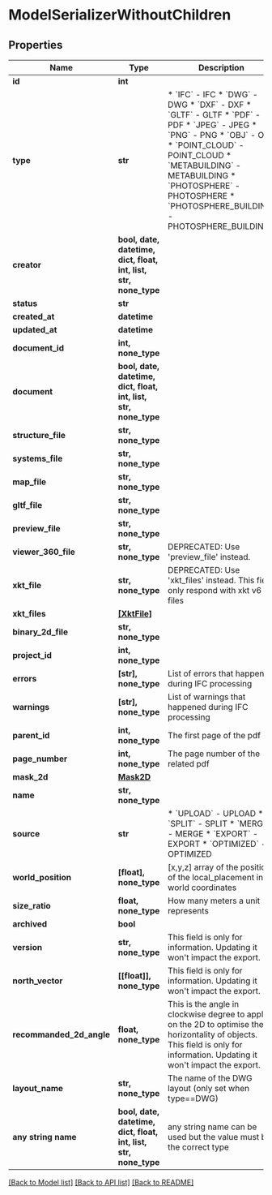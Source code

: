 # ModelSerializerWithoutChildren


## Properties
Name | Type | Description | Notes
------------ | ------------- | ------------- | -------------
**id** | **int** |  | [readonly] 
**type** | **str** | * &#x60;IFC&#x60; - IFC * &#x60;DWG&#x60; - DWG * &#x60;DXF&#x60; - DXF * &#x60;GLTF&#x60; - GLTF * &#x60;PDF&#x60; - PDF * &#x60;JPEG&#x60; - JPEG * &#x60;PNG&#x60; - PNG * &#x60;OBJ&#x60; - OBJ * &#x60;POINT_CLOUD&#x60; - POINT_CLOUD * &#x60;METABUILDING&#x60; - METABUILDING * &#x60;PHOTOSPHERE&#x60; - PHOTOSPHERE * &#x60;PHOTOSPHERE_BUILDING&#x60; - PHOTOSPHERE_BUILDING | [readonly] 
**creator** | **bool, date, datetime, dict, float, int, list, str, none_type** |  | [readonly] 
**status** | **str** |  | [readonly] 
**created_at** | **datetime** |  | [readonly] 
**updated_at** | **datetime** |  | [readonly] 
**document_id** | **int, none_type** |  | [readonly] 
**document** | **bool, date, datetime, dict, float, int, list, str, none_type** |  | [readonly] 
**structure_file** | **str, none_type** |  | [readonly] 
**systems_file** | **str, none_type** |  | [readonly] 
**map_file** | **str, none_type** |  | [readonly] 
**gltf_file** | **str, none_type** |  | [readonly] 
**preview_file** | **str, none_type** |  | [readonly] 
**viewer_360_file** | **str, none_type** | DEPRECATED: Use &#39;preview_file&#39; instead. | [readonly] 
**xkt_file** | **str, none_type** | DEPRECATED: Use &#39;xkt_files&#39; instead. This field only respond with xkt v6 files | [readonly] 
**xkt_files** | [**[XktFile]**](XktFile.md) |  | [readonly] 
**binary_2d_file** | **str, none_type** |  | [readonly] 
**project_id** | **int, none_type** |  | [readonly] 
**errors** | **[str], none_type** | List of errors that happened during IFC processing | [readonly] 
**warnings** | **[str], none_type** | List of warnings that happened during IFC processing | [readonly] 
**parent_id** | **int, none_type** | The first page of the pdf | [readonly] 
**page_number** | **int, none_type** | The page number of the related pdf | [readonly] 
**mask_2d** | [**Mask2D**](Mask2D.md) |  | 
**name** | **str, none_type** |  | [optional] 
**source** | **str** | * &#x60;UPLOAD&#x60; - UPLOAD * &#x60;SPLIT&#x60; - SPLIT * &#x60;MERGE&#x60; - MERGE * &#x60;EXPORT&#x60; - EXPORT * &#x60;OPTIMIZED&#x60; - OPTIMIZED | [optional] 
**world_position** | **[float], none_type** | [x,y,z] array of the position of the local_placement in world coordinates | [optional] 
**size_ratio** | **float, none_type** | How many meters a unit represents | [optional] 
**archived** | **bool** |  | [optional] 
**version** | **str, none_type** | This field is only for information. Updating it won&#39;t impact the export. | [optional] 
**north_vector** | **[[float]], none_type** | This field is only for information. Updating it won&#39;t impact the export. | [optional] 
**recommanded_2d_angle** | **float, none_type** | This is the angle in clockwise degree to apply on the 2D to optimise the horizontality of objects. This field is only for information. Updating it won&#39;t impact the export. | [optional] 
**layout_name** | **str, none_type** | The name of the DWG layout (only set when type&#x3D;&#x3D;DWG) | [optional] 
**any string name** | **bool, date, datetime, dict, float, int, list, str, none_type** | any string name can be used but the value must be the correct type | [optional]

[[Back to Model list]](../README.md#documentation-for-models) [[Back to API list]](../README.md#documentation-for-api-endpoints) [[Back to README]](../README.md)


